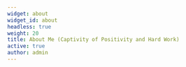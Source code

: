 ```yaml
---
widget: about
widget_id: about
headless: true
weight: 20
title: About Me (Captivity of Positivity and Hard Work)
active: true
author: admin
---
```

